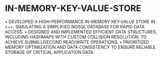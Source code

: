 # IN-MEMORY-KEY-VALUE-STORE
• DEVELOPED A HIGH-PERFORMANCE IN-MEMORY KEY-VALUE STORE IN c++, SIMULATING A SIMPLIFIED NOSQL DATABASE FOR RAPID DATA ACCESS.
• DESIGNED AND IMPLEMENTED EFFICIENT DATA STRUCTURES, INCLUDING HASHMAPS WITH CUSTOM COLLISION RESOLUTION, TO ACHIEVE SUBMILLISECOND READ/WRITE OPERATIONS.
• PRIORITIZED MEMORY OPTIMIZATION AND DATA CONSISTENCY TO ENSURE RELIABLE STORAGE OF CRITICAL APPLICATION DATA.
